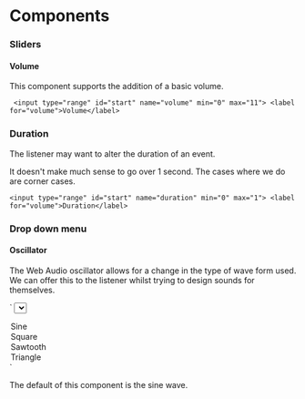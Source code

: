 # Components

### Sliders

#### Volume

This component supports the addition of a basic volume. 
 
` <input type="range" id="start" name="volume"
         min="0" max="11">
  <label for="volume">Volume</label>`

###  Duration

The listener may want to alter the duration of an event. 

It doesn't make much sense to go over 1 second. The cases
where we do are corner cases. 

` <input type="range" id="start" name="duration"
         min="0" max="1">
  <label for="volume">Duration</label>
`

### Drop down menu

#### Oscillator

The Web Audio oscillator allows for a change in the type
of wave form used. We can offer this to the listener whilst
trying to design sounds for themselves. 

` <select>
  <option value="sine">Sine</option>
  <option value="square">Square</option>
  <option value="sawtooth">Sawtooth</option>
  <option value="triangle">Triangle</option>
</select> 
`

The default of this component is the sine wave. 
